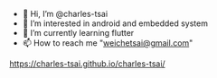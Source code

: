 - 👋 Hi, I’m @charles-tsai
- 👀 I’m interested in android and embedded system
- 🌱 I’m currently learning flutter
- 📫 How to reach me "weichetsai@gmail.com"

<!---
charles-tsai/charles-tsai is a ✨ special ✨ repository because its `README.md` (this file) appears on your GitHub profile.
You can click the Preview link to take a look at your changes.
--->
https://charles-tsai.github.io/charles-tsai/
